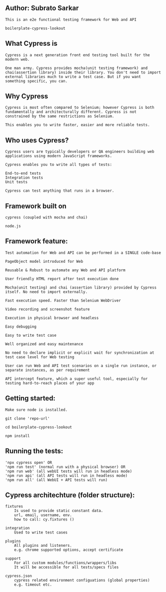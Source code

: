 Author: Subrato Sarkar
------------------------------
```
This is an e2e functional testing framework for Web and API

boilerplate-cypress-lookout

````

What Cypress is
---------------------------------
```
Cypress is a next generation front end testing tool built for the modern web.

One man army. Cypress provides mocha(unit testing framework) and chai(assertion library) inside their library. You don't need to import external libraries much to write a test case. But if you want something specific, you can.

```

Why Cypress
--------------------------------
```
Cypress is most often compared to Selenium; however Cypress is both fundamentally and architecturally different. Cypress is not constrained by the same restrictions as Selenium.

This enables you to write faster, easier and more reliable tests.

```

Who uses Cypress?
---------------------------------
```
Cypress users are typically developers or QA engineers building web applications using modern JavaScript frameworks.

Cypress enables you to write all types of tests:

End-to-end tests
Integration tests
Unit tests

Cypress can test anything that runs in a browser.

```

Framework built on
------------------------------
```
cypress (coupled with mocha and chai)

node.js

```

Framework feature:
---------------------------------
```
Test automation for Web and API can be performed in a SINGLE code-base

PageObject model introduced for Web

Reusable & Robust to automate any Web and API platform

User friendly HTML report after test execution done

Mocha(unit testing) and chai (assertion library) provided by Cypress itself. No need to import externally.

Fast execution speed. Faster than Selenium WebDriver

Video recording and screenshot feature

Execution in physical browser and headless

Easy debugging

Easy to write test case

Well organized and easy maintenance

No need to declare implicit or explicit wait for synchronization at test case level for Web testing

User can run Web and API test scenarios on a single run instance, or separate instances, as per requirement

API intercept feature, which a super useful tool, especially for testing hard-to-reach places of your app

```

Getting started:
------------------------------
```
Make sure node is installed.

git clone 'repo-url'

cd boilerplate-cypress-lookout

npm install

```

Running the tests:
-------------------
```
'npx cypress open' OR 
'npm run test' (normal run with a physical browser) OR
'npm run web' (all webUI tests will run in headless mode)
'npm run api' (all API tests will run in headless mode)
'npm run all' (all WebUI + API tests will run)

```

Cypress architechture (folder structure):
-----------------------------------------
```
fixtures
    Is used to provide static constant data.
    url, email, username, env.
    how to call: cy.fixtures ()

integration
    Used to write test cases

plugins
    All plugins and listeners.
    e.g. chrome supported options, accept certificate

support
    For all custom modules/functions/wrappers/libs
    It will be accessible for all tests/specs files 

cypress.json
    cypress related environment configuations (global properties)
    e.g. timeout etc.

```